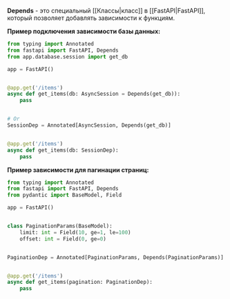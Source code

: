 **Depends** - это специальный [[Классы|класс]] в [[FastAPI|FastAPI]], который позволяет добавлять зависимости к функциям.

**Пример подключения зависимости базы данных:**

```Python
from typing import Annotated
from fastapi import FastAPI, Depends
from app.database.session import get_db

app = FastAPI()


@app.get('/items')
async def get_items(db: AsyncSession = Depends(get_db)):
    pass


# Or
SessionDep = Annotated[AsyncSession, Depends(get_db)]


@app.get('/items')
async def get_items(db: SessionDep):
    pass
```

**Пример зависимости для пагинации страниц:**

```Python
from typing import Annotated
from fastapi import FastAPI, Depends
from pydantic import BaseModel, Field

app = FastAPI()


class PaginationParams(BaseModel):
    limit: int = Field(10, ge=1, le=100)
    offset: int = Field(0, ge=0)


PaginationDep = Annotated[PaginationParams, Depends(PaginationParams)]


@app.get('/items')
async def get_items(pagination: PaginationDep):
    pass
```